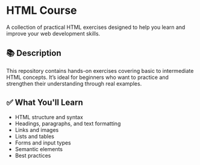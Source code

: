 # HTML Course

A collection of practical HTML exercises designed to help you learn and improve your web development skills.

## 📚 Description

This repository contains hands-on exercises covering basic to intermediate HTML concepts. It’s ideal for beginners who want to practice and strengthen their understanding through real examples.

## ✅ What You'll Learn

- HTML structure and syntax
- Headings, paragraphs, and text formatting
- Links and images
- Lists and tables
- Forms and input types
- Semantic elements
- Best practices
